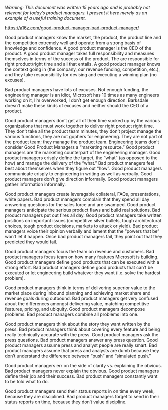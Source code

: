 _Warning: This document was written 15 years ago and is probably not relevant for today’s product managers. I present it here merely as an example of a useful training document._

https://a16z.com/good-product-manager-bad-product-manager/

Good product managers know the market, the product, the product line and the competition extremely well and operate from a strong basis of knowledge and confidence. A good product manager is the CEO of the product. A good product manager takes full responsibility and measures themselves in terms of the success of the product. The are responsible for right product/right time and all that entails. A good product manager knows the context going in (the company, our revenue funding, competition, etc.), and they take responsibility for devising and executing a winning plan (no excuses).

Bad product managers have lots of excuses. Not enough funding, the engineering manager is an idiot, Microsoft has 10 times as many engineers working on it, I’m overworked, I don’t get enough direction. Barksdale doesn’t make these kinds of excuses and neither should the CEO of a product.

Good product managers don’t get all of their time sucked up by the various organizations that must work together to deliver right product right time. They don’t take all the product team minutes, they don’t project manage the various functions, they are not gophers for engineering. They are not part of the product team; they manage the product team. Engineering teams don’t consider Good Product Managers a “marketing resource.” Good product managers are the marketing counterpart of the engineering manager. Good product managers crisply define the target, the “what” (as opposed to the how) and manage the delivery of the “what.” Bad product managers feel best about themselves when they figure out “how”. Good product managers communicate crisply to engineering in writing as well as verbally. Good product managers don’t give direction informally. Good product managers gather information informally.

Good product managers create leveragable collateral, FAQs, presentations, white papers. Bad product managers complain that they spend all day answering questions for the sales force and are swamped. Good product managers anticipate the serious product flaws and build real solutions. Bad product managers put out fires all day. Good product managers take written positions on important issues (competitive silver bullets, tough architectural choices, tough product decisions, markets to attack or yield). Bad product managers voice their opinion verbally and lament that the “powers that be” won’t let it happen. Once bad product managers fail, they point out that they predicted they would fail.

Good product managers focus the team on revenue and customers. Bad product managers focus team on how many features Microsoft is building. Good product managers define good products that can be executed with a strong effort. Bad product managers define good products that can’t be executed or let engineering build whatever they want (i.e. solve the hardest problem).

Good product managers think in terms of delivering superior value to the market place during inbound planning and achieving market share and revenue goals during outbound. Bad product managers get very confused about the differences amongst delivering value, matching competitive features, pricing, and ubiquity. Good product managers decompose problems. Bad product managers combine all problems into one.

Good product managers think about the story they want written by the press. Bad product managers think about covering every feature and being really technically accurate with the press. Good product managers ask the press questions. Bad product managers answer any press question. Good product managers assume press and analyst people are really smart. Bad product managers assume that press and analysts are dumb because they don’t understand the difference between “push” and “simulated push.”

Good product managers err on the side of clarity vs. explaining the obvious. Bad product managers never explain the obvious. Good product managers define their job and their success. Bad product managers constantly want to be told what to do.

Good product managers send their status reports in on time every week, because they are disciplined. Bad product managers forget to send in their status reports on time, because they don’t value discipline.